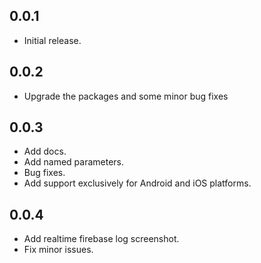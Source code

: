 ## 0.0.1

* Initial release.

## 0.0.2
* Upgrade the packages and some minor bug fixes

## 0.0.3
* Add docs.
* Add named parameters.
* Bug fixes.
* Add support exclusively for Android and iOS platforms.

## 0.0.4
* Add realtime firebase log screenshot.
* Fix minor issues.